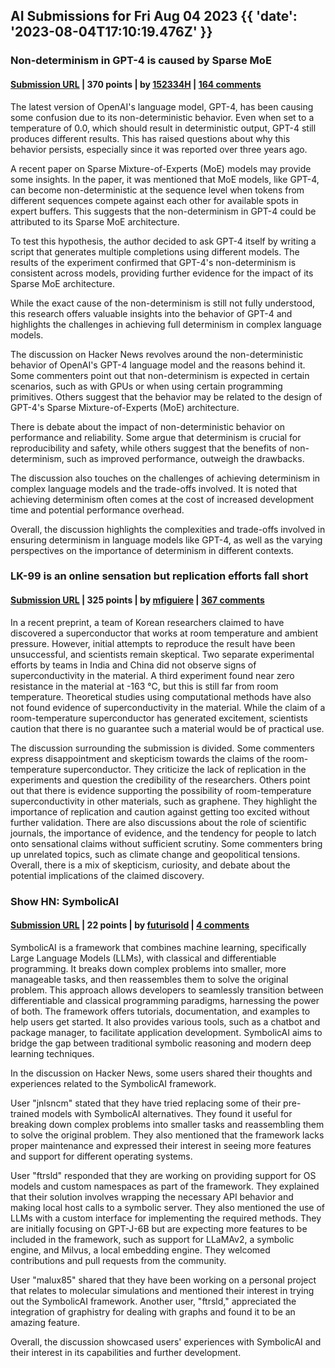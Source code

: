 ## AI Submissions for Fri Aug 04 2023 {{ 'date': '2023-08-04T17:10:19.476Z' }}

### Non-determinism in GPT-4 is caused by Sparse MoE

#### [Submission URL](https://152334H.github.io/blog/non-determinism-in-gpt-4/) | 370 points | by [152334H](https://news.ycombinator.com/user?id=152334H) | [164 comments](https://news.ycombinator.com/item?id=37006224)

The latest version of OpenAI's language model, GPT-4, has been causing some confusion due to its non-deterministic behavior. Even when set to a temperature of 0.0, which should result in deterministic output, GPT-4 still produces different results. This has raised questions about why this behavior persists, especially since it was reported over three years ago.

A recent paper on Sparse Mixture-of-Experts (MoE) models may provide some insights. In the paper, it was mentioned that MoE models, like GPT-4, can become non-deterministic at the sequence level when tokens from different sequences compete against each other for available spots in expert buffers. This suggests that the non-determinism in GPT-4 could be attributed to its Sparse MoE architecture.

To test this hypothesis, the author decided to ask GPT-4 itself by writing a script that generates multiple completions using different models. The results of the experiment confirmed that GPT-4's non-determinism is consistent across models, providing further evidence for the impact of its Sparse MoE architecture.

While the exact cause of the non-determinism is still not fully understood, this research offers valuable insights into the behavior of GPT-4 and highlights the challenges in achieving full determinism in complex language models.

The discussion on Hacker News revolves around the non-deterministic behavior of OpenAI's GPT-4 language model and the reasons behind it. Some commenters point out that non-determinism is expected in certain scenarios, such as with GPUs or when using certain programming primitives. Others suggest that the behavior may be related to the design of GPT-4's Sparse Mixture-of-Experts (MoE) architecture.

There is debate about the impact of non-deterministic behavior on performance and reliability. Some argue that determinism is crucial for reproducibility and safety, while others suggest that the benefits of non-determinism, such as improved performance, outweigh the drawbacks.

The discussion also touches on the challenges of achieving determinism in complex language models and the trade-offs involved. It is noted that achieving determinism often comes at the cost of increased development time and potential performance overhead.

Overall, the discussion highlights the complexities and trade-offs involved in ensuring determinism in language models like GPT-4, as well as the varying perspectives on the importance of determinism in different contexts.

### LK-99 is an online sensation but replication efforts fall short

#### [Submission URL](https://www.nature.com/articles/d41586-023-02481-0) | 325 points | by [mfiguiere](https://news.ycombinator.com/user?id=mfiguiere) | [367 comments](https://news.ycombinator.com/item?id=37001837)

In a recent preprint, a team of Korean researchers claimed to have discovered a superconductor that works at room temperature and ambient pressure. However, initial attempts to reproduce the result have been unsuccessful, and scientists remain skeptical. Two separate experimental efforts by teams in India and China did not observe signs of superconductivity in the material. A third experiment found near zero resistance in the material at -163 °C, but this is still far from room temperature. Theoretical studies using computational methods have also not found evidence of superconductivity in the material. While the claim of a room-temperature superconductor has generated excitement, scientists caution that there is no guarantee such a material would be of practical use.

The discussion surrounding the submission is divided. Some commenters express disappointment and skepticism towards the claims of the room-temperature superconductor. They criticize the lack of replication in the experiments and question the credibility of the researchers. Others point out that there is evidence supporting the possibility of room-temperature superconductivity in other materials, such as graphene. They highlight the importance of replication and caution against getting too excited without further validation. There are also discussions about the role of scientific journals, the importance of evidence, and the tendency for people to latch onto sensational claims without sufficient scrutiny. Some commenters bring up unrelated topics, such as climate change and geopolitical tensions. Overall, there is a mix of skepticism, curiosity, and debate about the potential implications of the claimed discovery.

### Show HN: SymbolicAI

#### [Submission URL](https://github.com/Xpitfire/symbolicai) | 22 points | by [futurisold](https://news.ycombinator.com/user?id=futurisold) | [4 comments](https://news.ycombinator.com/item?id=36997269)


SymbolicAI is a framework that combines machine learning, specifically Large Language Models (LLMs), with classical and differentiable programming. It breaks down complex problems into smaller, more manageable tasks, and then reassembles them to solve the original problem. This approach allows developers to seamlessly transition between differentiable and classical programming paradigms, harnessing the power of both. The framework offers tutorials, documentation, and examples to help users get started. It also provides various tools, such as a chatbot and package manager, to facilitate application development. SymbolicAI aims to bridge the gap between traditional symbolic reasoning and modern deep learning techniques.

In the discussion on Hacker News, some users shared their thoughts and experiences related to the SymbolicAI framework.

User "jnlsncm" stated that they have tried replacing some of their pre-trained models with SymbolicAI alternatives. They found it useful for breaking down complex problems into smaller tasks and reassembling them to solve the original problem. They also mentioned that the framework lacks proper maintenance and expressed their interest in seeing more features and support for different operating systems.

User "ftrsld" responded that they are working on providing support for OS models and custom namespaces as part of the framework. They explained that their solution involves wrapping the necessary API behavior and making local host calls to a symbolic server. They also mentioned the use of LLMs with a custom interface for implementing the required methods. They are initially focusing on GPT-J-6B but are expecting more features to be included in the framework, such as support for LLaMAv2, a symbolic engine, and Milvus, a local embedding engine. They welcomed contributions and pull requests from the community.

User "malux85" shared that they have been working on a personal project that relates to molecular simulations and mentioned their interest in trying out the SymbolicAI framework. Another user, "ftrsld," appreciated the integration of graphistry for dealing with graphs and found it to be an amazing feature.

Overall, the discussion showcased users' experiences with SymbolicAI and their interest in its capabilities and further development.

